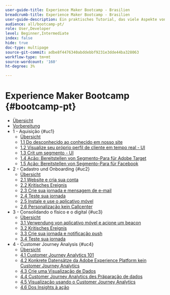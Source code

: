 ```yaml
---
user-guide-title: Experience Maker Bootcamp - Brasilien
breadcrumb-title: Experience Maker Bootcamp - Brasilien
user-guide-description: Ein praktisches Tutorial, das viele Aspekte von Adobe Experience Platform abdeckt.
audience: all/bootcamp-pt/
role: User,Developer
level: Beginner,Intermediate
index: false
hide: true
doc-type: multipage
source-git-commit: adbe8f4476340abddebbf9231e3dde44ba328063
workflow-type: tm+mt
source-wordcount: '160'
ht-degree: 3%

---
```



# Experience Maker Bootcamp {#bootcamp-pt}

+ [Übersicht](/help/bootcamp-pt/overview.md)
+ [Vorbereitung](/help/bootcamp-pt/prework.md)
+ 1 - Aquisição {#uc1}
   + [Übersicht](/help/bootcamp-pt/uc/uc1/uc1.md)
   + [1.1 Do desconhecido ao conhecido em nosso site](/help/bootcamp-pt/uc/uc1/ex1.md)
   + [1.2 Visualize seu próprio perfil de cliente em tempo real - UI](/help/bootcamp-pt/uc/uc1/ex2.md)
   + [1.3 Crit um segmento - UI](/help/bootcamp-pt/uc/uc1/ex3.md)
   + [1.4 Ação: Bereitstellen von Segmento-Para für Adobe Target](/help/bootcamp-pt/uc/uc1/ex4.md)
   + [1.5 Ação: Bereitstellen von Segmento-Para für Facebook](/help/bootcamp-pt/uc/uc1/ex5.md)
+ 2 - Cadastro und Onboarding {#uc2}
   + [Übersicht](/help/bootcamp-pt/uc/uc2/uc2.md)
   + [2.1 Website e cria sua conta](/help/bootcamp-pt/uc/uc2/ex1.md)
   + [2.2 Kritisches Ereignis](/help/bootcamp-pt/uc/uc2/ex2.md)
   + [2.3 Crie sua jornada e mensagem de e-mail](/help/bootcamp-pt/uc/uc2/ex3.md)
   + [2.4 Teste sua jornada](/help/bootcamp-pt/uc/uc2/ex4.md)
   + [2.5 Instale e use o aplicativo móvel](/help/bootcamp-pt/uc/uc2/ex5.md)
   + [2.6 Personalização kein Callcenter](/help/bootcamp-pt/uc/uc2/ex6.md)
+ 3 - Consolidando o físico e o digital {#uc3}
   + [Übersicht](/help/bootcamp-pt/uc/uc3/uc3.md)
   + [3.1 Verwendung von aplicativo móvel e acione um beacon](/help/bootcamp-pt/uc/uc3/ex1.md)
   + [3.2 Kritisches Ereignis](/help/bootcamp-pt/uc/uc3/ex2.md)
   + [3.3 Crie sua jornada e notificação push](/help/bootcamp-pt/uc/uc3/ex3.md)
   + [3.4 Teste sua jornada](/help/bootcamp-pt/uc/uc3/ex4.md)
+ 4 - Customer Journey Analysis {#uc4}
   + [Übersicht](/help/bootcamp-pt/uc/uc4/uc4.md)
   + [4.1 Customer Journey Analytics 101](/help/bootcamp-pt/uc/uc4/ex1.md)
   + [4.2 Konkrete Datensätze da Adobe Experience Platform kein Customer Journey Analytics](/help/bootcamp-pt/uc/uc4/ex2.md)
   + [4.3 Crie uma Visualização de Dados](/help/bootcamp-pt/uc/uc4/ex3.md)
   + [4.4 Customer Journey Analytics des Präparação de dados](/help/bootcamp-pt/uc/uc4/ex4.md)
   + [4.5 Visualização usando o Customer Journey Analytics](/help/bootcamp-pt/uc/uc4/ex5.md)
   + [4.6 Dos Insights à ação](/help/bootcamp-pt/uc/uc4/ex6.md)